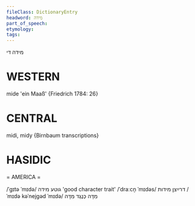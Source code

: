 ```yaml
---
fileClass: DictionaryEntry
headword: מידה
part_of_speech: 
etymology: 
tags: 
---
```

מידה
די

WESTERN
========

mide 'ein Maaß' {Friedrich 1784: 26}

CENTRAL
========

midi, midy {Birnbaum transcriptions}

HASIDIC
=======
= AMERICA = 

/ˈgɪtə ˈmɪdə/ גוטע מידה 'good character trait'
/ˈdraːcn̩ ˈmɪdəs/ דרײַצן מידות
/ˈmɪdə kəˈnejgəd ˈmɪdə/ מִדָּה כְּנֶגֶד מִדָּה